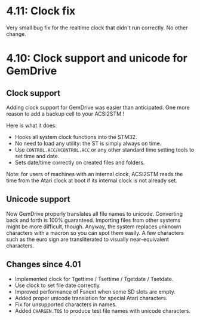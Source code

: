 4.11: Clock fix
===============

Very small bug fix for the realtime clock that didn't run correctly.
No other change.

4.10: Clock support and unicode for GemDrive
============================================

Clock support
-------------

Adding clock support for GemDrive was easier than anticipated. One more reason
to add a backup cell to your ACSI2STM !

Here is what it does:

* Hooks all system clock functions into the STM32.
* No need to load any utility: the ST is simply always on time.
* Use `CONTROL.ACC`/`XCONTROL.ACC` or any other standard time setting tools to
  set time and date.
* Sets date/time correctly on created files and folders.

Note: for users of machines with an internal clock, ACSI2STM reads the time from
the Atari clock at boot if its internal clock is not already set.

Unicode support
---------------

Now GemDrive properly translates all file names to unicode. Converting back and
forth is 100% guaranteed. Importing files from other systems might be more
difficult, though. Anyway, the system replaces unknown characters with a macron
so you can spot them easily. A few characters such as the euro sign are
transliterated to visually near-equivalent characters.

Changes since 4.01
------------------

* Implemented clock for Tgettime / Tsettime / Tgetdate / Tsetdate.
* Use clock to set file date correctly.
* Improved performance of Fsnext when some SD slots are empty.
* Added proper unicode translation for special Atari characters.
* Fix for unsupported characters in names.
* Added `CHARGEN.TOS` to produce test file names with unicode characters.
